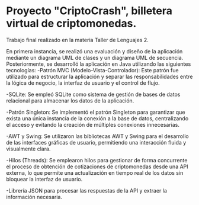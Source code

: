 # Proyecto "CriptoCrash", billetera virtual de criptomonedas.
Trabajo final realizado en la materia Taller de Lenguajes 2.

En primera instancia, se realizó una evaluación y diseño de la aplicación mediante un diagrama UML de clases y un diagrama UML de secuencia. Posteriormente, se desarrolló la aplicación en Java utilizando las siguientes tecnologías:
-Patrón MVC (Modelo-Vista-Controlador): Este patrón fue utilizado para estructurar la aplicación y separar las responsabilidades entre la lógica de negocio, la interfaz de usuario y el control de flujo.

-SQLite: Se empleó SQLite como sistema de gestión de bases de datos relacional para almacenar los datos de la aplicación.

-Patrón Singleton: Se implementó el patrón Singleton para garantizar que exista una única instancia de la conexión a la base de datos, centralizando el acceso y evitando la creación de múltiples conexiones innecesarias.

-AWT y Swing: Se utilizaron las bibliotecas AWT y Swing para el desarrollo de las interfaces gráficas de usuario, permitiendo una interacción fluida y visualmente clara.

-Hilos (Threads): Se emplearon hilos para gestionar de forma concurrente el proceso de obtención de cotizaciones de criptomonedas desde una API externa, lo que permite una actualización en tiempo real de los datos sin bloquear la interfaz de usuario.

-Librería JSON para procesar las respuestas de la API y extraer la información necesaria.
